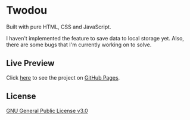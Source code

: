 # Twodou

Built with pure HTML, CSS and JavaScript.

I haven't implemented the feature to save data to local storage yet. Also, there are some bugs that I'm currently working on to solve.

## Live Preview

Click [here](https://tolunaydundar.github.io/Twodou/) to see the project on [GitHub Pages](https://pages.github.com/).

## License

[GNU General Public License v3.0](https://github.com/tolunaydundar/Twodou/blob/main/LICENSE)
